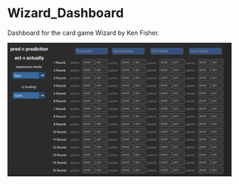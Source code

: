 # Wizard_Dashboard
Dashboard for the card game Wizard by Ken Fisher.

![alt text](https://github.com/EricWeinz/Wizard_Dashboard/blob/main/Dashboard.png?raw=true)